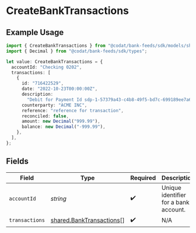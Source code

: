 # CreateBankTransactions

## Example Usage

```typescript
import { CreateBankTransactions } from "@codat/bank-feeds/sdk/models/shared";
import { Decimal } from "@codat/bank-feeds/sdk/types";

let value: CreateBankTransactions = {
  accountId: "Checking 0202",
  transactions: [
    {
      id: "716422529",
      date: "2022-10-23T00:00:00Z",
      description:
        "Debit for Payment Id sdp-1-57379a43-c4b8-49f5-bd7c-699189ee7a60",
      counterparty: "ACME INC",
      reference: "reference for transaction",
      reconciled: false,
      amount: new Decimal("999.99"),
      balance: new Decimal("-999.99"),
    },
  ],
};
```

## Fields

| Field                                                                       | Type                                                                        | Required                                                                    | Description                                                                 | Example                                                                     |
| --------------------------------------------------------------------------- | --------------------------------------------------------------------------- | --------------------------------------------------------------------------- | --------------------------------------------------------------------------- | --------------------------------------------------------------------------- |
| `accountId`                                                                 | *string*                                                                    | :heavy_check_mark:                                                          | Unique identifier for a bank account.                                       | 13d946f0-c5d5-42bc-b092-97ece17923ab                                        |
| `transactions`                                                              | [shared.BankTransactions](../../../sdk/models/shared/banktransactions.md)[] | :heavy_check_mark:                                                          | N/A                                                                         |                                                                             |